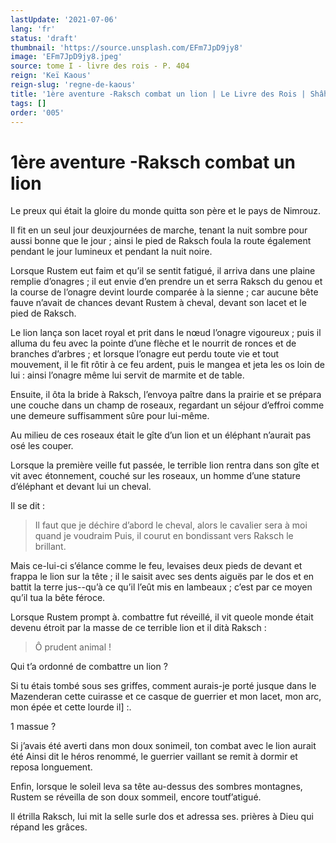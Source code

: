 ```yaml
---
lastUpdate: '2021-07-06'
lang: 'fr'
status: 'draft'
thumbnail: 'https://source.unsplash.com/EFm7JpD9jy8'
image: 'EFm7JpD9jy8.jpeg'
source: tome I - livre des rois - P. 404
reign: 'Keï Kaous'
reign-slug: 'regne-de-kaous'
title: '1ère aventure -Raksch combat un lion | Le Livre des Rois | Shâhnâmeh'
tags: []
order: '005'
---
```


<!-- LTeX: language=fr -->

# 1ère aventure -Raksch combat un lion

Le preux qui était la gloire du monde quitta son père et le pays de Nimrouz.

Il fit en un seul jour deuxjournées de marche, tenant la nuit sombre pour aussi bonne que le jour ; ainsi le pied de Raksch foula la route également pendant le jour lumineux et pendant la nuit noire.

Lorsque Rustem eut faim et qu’il se sentit fatigué, il arriva dans une plaine remplie d’onagres ; il eut envie d’en prendre un et serra Raksch du genou et la course de l’onagre devint lourde comparée à la sienne ; car aucune bête fauve n’avait de chances devant Rustem à cheval, devant son lacet et le pied de Raksch.

Le lion lança son lacet royal et prit dans le nœud l’onagre vigoureux ; puis il alluma du feu avec la pointe d’une flèche et le nourrit de ronces et de branches d’arbres ; et lorsque l’onagre eut perdu toute vie et tout mouvement, il le fit rôtir à ce feu ardent, puis le mangea et jeta les os loin de lui : ainsi l’onagre même lui servit de marmite et de table.

Ensuite, il ôta la bride à Raksch, l’envoya paître dans la prairie et se prépara une couche dans un champ de roseaux, regardant un séjour d’effroi comme une demeure suffisamment sûre pour lui-même.

Au milieu de ces roseaux était le gîte d’un lion et un éléphant n’aurait pas osé les couper.

Lorsque la première veille fut passée, le terrible lion rentra dans son gîte et vit avec étonnement, couché sur les roseaux, un homme d’une stature d’éléphant et devant lui un cheval.

Il se dit :

> Il faut que je déchire d’abord le cheval, alors le cavalier sera à moi quand je voudraim Puis, il courut en bondissant vers Raksch le brillant.

Mais ce-lui-ci s’élance comme le feu, levaises deux pieds de devant et frappa le lion sur la tête ; il le saisit avec ses dents aiguës par le dos et en battit la terre jus--qu’à ce qu’il l’eût mis en lambeaux ; c’est par ce moyen qu’il tua la bête féroce.

Lorsque Rustem prompt à. combattre fut réveillé, il vit queole monde était devenu étroit par la masse de ce terrible lion et il dità Raksch :

> Ô prudent animal !

Qui t’a ordonné de combattre un lion ?

Si tu étais tombé sous ses griffes, comment aurais-je porté jusque dans le Mazenderan cette cuirasse et ce casque de guerrier et mon lacet, mon arc, mon épée et cette lourde il] :.

1 massue ?

Si j’avais été averti dans mon doux sonimeil, ton combat avec le lion aurait été Ainsi dit le héros renommé, le guerrier vaillant se remit à dormir et reposa longuement.

Enfin, lorsque le soleil leva sa tête au-dessus des sombres montagnes, Rustem se réveilla de son doux sommeil, encore toutf’atigué.

Il étrilla Raksch, lui mit la selle surle dos et adressa ses. prières à Dieu qui répand les grâces.
